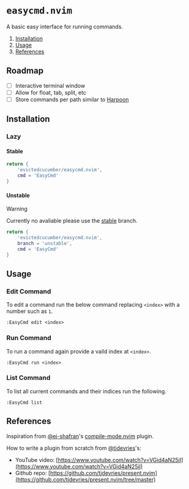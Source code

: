 # `easycmd.nvim`

A basic easy interface for running commands.

1. [Installation](#Installation)
2. [Usage](#Usage)
3. [References](#References)

## Roadmap
- [ ] Interactive terminal window
- [ ] Allow for float, tab, split, etc
- [ ] Store commands per path similar to [Harpoon](https://github.com/ThePrimeagen/harpoon/tree/harpoon2)

## Installation

### Lazy

#### Stable

```lua
return {
    'evictedcucumber/easycmd.nvim',
    cmd = 'EasyCmd'
}
```

#### Unstable

> [!WARNING]
> Currently no avaliable please use the [stable](#Stable) branch.

```lua
return {
    'evictedcucumber/easycmd.nvim',
    branch = 'unstable',
    cmd = 'EasyCmd'
}
```

## Usage

### Edit Command

To edit a command run the below command replacing `<index>` with a number such as `1`.

```
:EasyCmd edit <index>
```

### Run Command

To run a command again provide a vaild index at `<index>`.

```
:EasyCmd run <index>
```

### List Command

To list all current commands and their indices run the following.

```
:EasyCmd list
```

## References

Inspiration from [@ej-shafran](https://github.com/ej-shafran)'s [compile-mode.nvim](https://github.com/ej-shafran/compile-mode.nvim) plugin.

How to write a plugin from scratch from [@tjdevries](https://github.com/tjdevries)'s:
- YouTube video: [https://www.youtube.com/watch?v=VGid4aN25iI](https://www.youtube.com/watch?v=VGid4aN25iI)
- Github repo: [https://github.com/tjdevries/present.nvim](https://github.com/tjdevries/present.nvim/tree/master)
